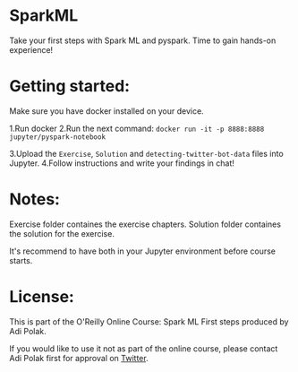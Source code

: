 # SparkML
Take your first steps with Spark ML and pyspark.
Time to gain hands-on experience! 

# Getting started:
Make sure you have docker installed on your device.

1.Run docker
2.Run the next command:
`docker run -it -p 8888:8888 jupyter/pyspark-notebook`

3.Upload the `Exercise`, `Solution` and `detecting-twitter-bot-data` files into Jupyter.
4.Follow instructions and write your findings in chat! 


# Notes:
Exercise folder containes the exercise chapters.
Solution folder containes the solution for the exercise.

It's recommend to have both in your Jupyter environment before course starts.


# License:
This is part of the O'Reilly Online Course: Spark ML First steps produced by Adi Polak.

If you would like to use it not as part of the online course, please contact Adi Polak first for approval on [Twitter](https://twitter.com/AdiPolak).

